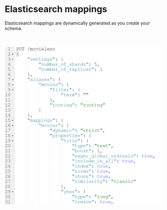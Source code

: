 # Elasticsearch mappings

Elasticsearch mappings are dynamically generated as you create your schema.

&nbsp;

![Image](<lib/Elasticsearch%20forward-engineering%20mappings.png>)
